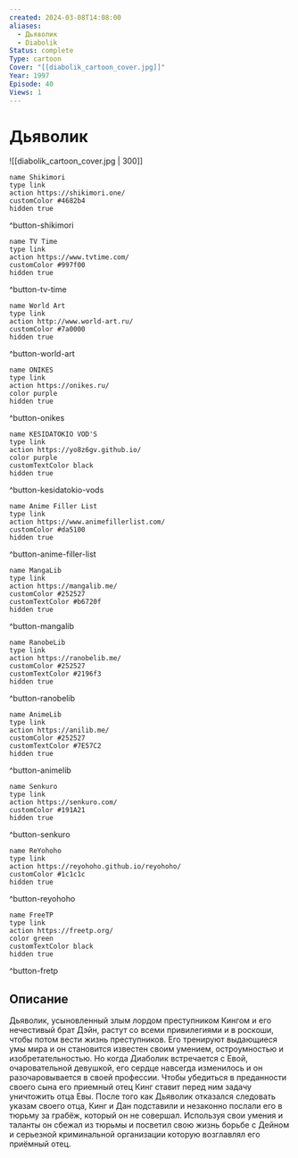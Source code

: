 ```yaml
---
created: 2024-03-08T14:08:00
aliases:
  - Дьяволик
  - Diabolik
Status: complete
Type: cartoon
Cover: "[[diabolik_cartoon_cover.jpg]]"
Year: 1997
Episode: 40
Views: 1
---
```


# Дьяволик

![[diabolik_cartoon_cover.jpg | 300]]


```button
name Shikimori
type link
action https://shikimori.one/
customColor #4682b4
hidden true
```
^button-shikimori

```button
name TV Time
type link
action https://www.tvtime.com/
customColor #997f00
hidden true
```
^button-tv-time

```button
name World Art
type link
action http://www.world-art.ru/
customColor #7a0000
hidden true
```
^button-world-art

```button
name ONIKES
type link
action https://onikes.ru/
color purple
hidden true
```
^button-onikes

```button
name KESIDATOKIO VOD'S
type link
action https://yo8z6gv.github.io/
color purple
customTextColor black
hidden true
```
^button-kesidatokio-vods

```button
name Anime Filler List
type link
action https://www.animefillerlist.com/
customColor #da5100
hidden true
```
^button-anime-filler-list

```button
name MangaLib
type link
action https://mangalib.me/
customColor #252527
customTextColor #b6720f
hidden true
```
^button-mangalib

```button
name RanobeLib
type link
action https://ranobelib.me/
customColor #252527
customTextColor #2196f3
hidden true
```
^button-ranobelib

```button
name AnimeLib
type link
action https://anilib.me/
customColor #252527
customTextColor #7E57C2
hidden true
```
^button-animelib

```button
name Senkuro
type link
action https://senkuro.com/
customColor #191A21
hidden true
```
^button-senkuro

```button
name ReYohoho
type link
action https://reyohoho.github.io/reyohoho/
customColor #1c1c1c
hidden true
```
^button-reyohoho

```button
name FreeTP
type link
action https://freetp.org/
color green
customTextColor black
hidden true
```
^button-fretp

## Описание

Дьяволик, усыновленный злым лордом преступником Кингом и его нечестивый брат Дэйн, растут со всеми привилегиями и в роскоши, чтобы потом вести жизнь преступников. Его тренируют выдающиеся умы мира и он становится известен своим умением, остроумностью и изобретательностью. Но когда Диаболик встречается с Евой, очаровательной девушкой, его сердце навсегда изменилось и он разочаровывается в своей профессии. Чтобы убедиться в преданности своего сына его приемный отец Кинг ставит перед ним задачу уничтожить отца Евы. После того как Дьяволик отказался следовать указам своего отца, Кинг и Дан подставили и незаконно послали его в тюрьму за грабёж, который он не совершал. Используя свои умения и таланты он сбежал из тюрьмы и посветил свою жизнь борьбе с Дейном и серьезной криминальной организации которую возглавлял его приёмный отец.
